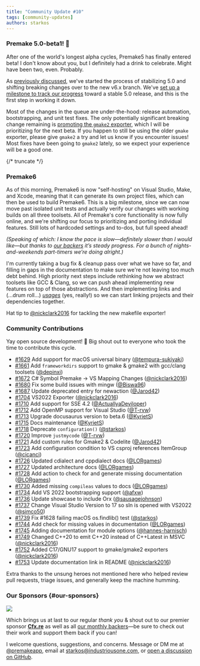 ```yaml
---
title: "Community Update #10"
tags: [community-updates]
authors: starkos
---
```


### Premake 5.0-beta1! 🥳

After one of the world's longest alpha cycles, Premake5 has finally entered beta! I don't know about you, but I definitely had a drink to celebrate. Might have been two, even. Probably.

As [previously discussed](/blog/2021/08/01/community-update-9#the-path-to-50), we've started the process of stabilizing 5.0 and shifting breaking changes over to the new v6.x branch. We've [set up a milestone to track our progress](https://github.com/premake/premake-core/milestone/3) toward a stable 5.0 release, and this is the first step in working it down.

Most of the changes in the queue are under-the-hood: release automation, bootstrapping, and unit test fixes. The only potentially significant breaking change remaining is [promoting the `gmake2` exporter](https://github.com/premake/premake-core/issues/1099), which I will be prioritizing for the next beta. If you happen to still be using the older `gmake` exporter, please give `gmake2` a try and let us know if you encounter issues! Most fixes have been going to `gmake2` lately, so we expect your experience will be a good one.

{/* truncate */}

### Premake6

As of this morning, Premake6 is now "self-hosting" on Visual Studio, Make, and Xcode, meaning that it can generate its own project files, which can then be used to build Premake6. This is a big milestone, since we can now move past isolated unit tests and actually verify our changes with working builds on all three toolsets. All of Premake's core functionality is now fully online, and we're shifting our focus to prioritizing and porting individual features. Still lots of hardcoded settings and to-dos, but full speed ahead!

_(Speaking of which: I know the pace is slow&mdash;definitely slower than I would like&mdash;but thanks to [our backers](#our-sponsors) it’s steady progress. For a bunch of nights-and-weekends part-timers we’re doing alright.)_

I'm currently taking a bug fix & cleanup pass over what we have so far, and filling in gaps in the documentation to make sure we're not leaving too much debt behind. High priority next steps include rethinking how we abstract toolsets like GCC & Clang, so we can push ahead implementing new features on top of those abstractions. And then implementing links and (...drum roll...) _[usages](https://github.com/premake/premake-core/issues/1346)_ (yes, really!) so we can start linking projects and their dependencies together.

Hat tip to [@nickclark2016](https://github.com/nickclark2016) for tackling the new makefile exporter!

### Community Contributions

Yay open source development! 🎉 Big shout out to everyone who took the time to contribute this cycle.

- [#1629](https://github.com/premake/premake-core/pull/1629) Add support for macOS universal binary ([@tempura-sukiyaki](https://github.com/sukiyaki))
- [#1661](https://github.com/premake/premake-core/pull/1661) Add `frameworkdirs` support to gmake & gmake2 with gcc/clang toolsets ([@depinxi](https://github.com/depinxi))
- [#1672](https://github.com/premake/premake-core/pull/1672) C# Symbol Premake → VS Mapping Changes ([@nickclark2016](https://github.com/nickclark2016))
- [#1680](https://github.com/premake/premake-core/pull/1680) Fix some build issues with mingw ([@Biswa96](https://github.com/Biswa96))
- [#1687](https://github.com/premake/premake-core/pull/1687) Update deprecated entry for newaction ([@Jarod42](https://github.com/Jarod42))
- [#1704](https://github.com/premake/premake-core/pull/1704) VS2022 Exporter ([@nickclark2016](https://github.com/nickclark2016))
- [#1710](https://github.com/premake/premake-core/pull/1710) Add support for SSE 4.2 ([@ActuallyaDeviloper](https://github.com/ActuallyaDeviloper))
- [#1712](https://github.com/premake/premake-core/pull/1712) Add OpenMP support for Visual Studio ([@T-rvw](https://github.com/rvw))
- [#1713](https://github.com/premake/premake-core/pull/1713) Upgrade docusaurus version to beta.6 ([@KyrietS](https://github.com/KyrietS))
- [#1715](https://github.com/premake/premake-core/pull/1715) Docs maintenance ([@KyrietS](https://github.com/KyrietS))
- [#1718](https://github.com/premake/premake-core/pull/1718) Deprecate `configuration()` ([@starkos](https://github.com/starkos))
- [#1720](https://github.com/premake/premake-core/pull/1720) Improve `justmycode` ([@T-rvw](https://github.com/rvw))
- [#1721](https://github.com/premake/premake-core/pull/1721) Add custom rules for Gmake2 & Codelite ([@Jarod42](https://github.com/Jarod42))
- [#1723](https://github.com/premake/premake-core/pull/1723) Add configuration condition to VS csproj references ItemGroup ([@cicanci](https://github.com/cicanci))
- [#1726](https://github.com/premake/premake-core/pull/1726) Updated cdialect and cppdialect docs ([@LORgames](https://github.com/LORgames))
- [#1727](https://github.com/premake/premake-core/pull/1727) Updated architecture docs ([@LORgames](https://github.com/LORgames))
- [#1728](https://github.com/premake/premake-core/pull/1728) Add action to check for and generate missing documentation ([@LORgames](https://github.com/LORgames))
- [#1730](https://github.com/premake/premake-core/pull/1730) Added missing `compileas` values to docs ([@LORgames](https://github.com/LORgames))
- [#1734](https://github.com/premake/premake-core/pull/1734) Add VS 2022 bootstrapping support ([@afxw](https://github.com/afxw))
- [#1736](https://github.com/premake/premake-core/pull/1736) Update showcase to include Orx ([@sausagejohnson](https://github.com/sausagejohnson))
- [#1737](https://github.com/premake/premake-core/pull/1737) Change Visual Studio Version to 17 so sln is opened with VS2022 ([@simco50](https://github.com/simco50))
- [#1739](https://github.com/premake/premake-core/pull/1739) Fix #1628 failing macOS os.findlib() test ([@starkos](https://github.com/starkos))
- [#1744](https://github.com/premake/premake-core/pull/1744) Add check for missing values in documentation ([@LORgames](https://github.com/LORgames))
- [#1745](https://github.com/premake/premake-core/pull/1745) Adding documentation for module options ([@hannes-harnisch](https://github.com/harnisch))
- [#1749](https://github.com/premake/premake-core/pull/1749) Changed C++20 to emit C++20 instead of C++Latest in MSVC ([@nickclark2016](https://github.com/nickclark2016))
- [#1752](https://github.com/premake/premake-core/pull/1752) Added C17/GNU17 support to gmake/gmake2 exporters ([@nickclark2016](https://github.com/nickclark2016))
- [#1753](https://github.com/premake/premake-core/pull/1753) Update documentation link in README ([@nickclark2016](https://github.com/nickclark2016))

Extra thanks to the unsung heroes not mentioned here who helped review pull requests, triage issues, and generally keep the machine humming.

### Our Sponsors {#our-sponsors}

<div style={{textAlign: 'center'}}>
	<a href="https://opencollective.com/_fivem">
		<img src="https://images.opencollective.com/_fivem/2f78b5f/logo/128.png"/>
	</a>
</div>

Which brings us at last to our regular _thank you_ & shout out to our premier sponsor **[Cfx.re](https://opencollective.com/_fivem)** as well as all [our monthly backers](https://opencollective.com/premake#section-contributors)—be sure to check out their work and support them back if you can!

I welcome questions, suggestions, and concerns. Message or DM me at [@premakeapp](https://twitter.com/premakeapp), email at [starkos@industriousone.com](mailto:starkos@industriousone.com), or [open a discussion on GitHub](https://github.com/premake/premake-core/discussions).
